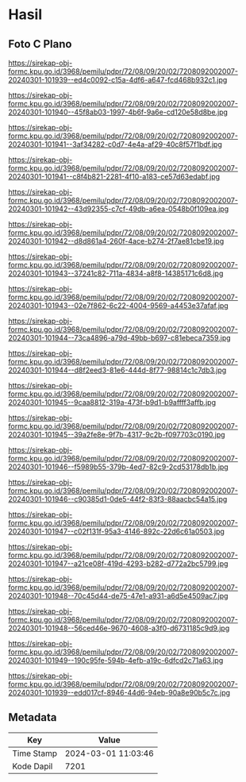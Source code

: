# Hasil

## Foto C Plano

https://sirekap-obj-formc.kpu.go.id/3968/pemilu/pdpr/72/08/09/20/02/7208092002007-20240301-101939--ed4c0092-c15a-4df6-a647-fcd468b932c1.jpg

https://sirekap-obj-formc.kpu.go.id/3968/pemilu/pdpr/72/08/09/20/02/7208092002007-20240301-101940--45f8ab03-1997-4b6f-9a6e-cd120e58d8be.jpg

https://sirekap-obj-formc.kpu.go.id/3968/pemilu/pdpr/72/08/09/20/02/7208092002007-20240301-101941--3af34282-c0d7-4e4a-af29-40c8f57f1bdf.jpg

https://sirekap-obj-formc.kpu.go.id/3968/pemilu/pdpr/72/08/09/20/02/7208092002007-20240301-101941--c8f4b821-2281-4f10-a183-ce57d63edabf.jpg

https://sirekap-obj-formc.kpu.go.id/3968/pemilu/pdpr/72/08/09/20/02/7208092002007-20240301-101942--43d92355-c7cf-49db-a6ea-0548b0f109ea.jpg

https://sirekap-obj-formc.kpu.go.id/3968/pemilu/pdpr/72/08/09/20/02/7208092002007-20240301-101942--d8d861a4-260f-4ace-b274-2f7ae81cbe19.jpg

https://sirekap-obj-formc.kpu.go.id/3968/pemilu/pdpr/72/08/09/20/02/7208092002007-20240301-101943--37241c82-711a-4834-a8f8-14385171c6d8.jpg

https://sirekap-obj-formc.kpu.go.id/3968/pemilu/pdpr/72/08/09/20/02/7208092002007-20240301-101943--02e7f862-6c22-4004-9569-a4453e37afaf.jpg

https://sirekap-obj-formc.kpu.go.id/3968/pemilu/pdpr/72/08/09/20/02/7208092002007-20240301-101944--73ca4896-a79d-49bb-b697-c81ebeca7359.jpg

https://sirekap-obj-formc.kpu.go.id/3968/pemilu/pdpr/72/08/09/20/02/7208092002007-20240301-101944--d8f2eed3-81e6-444d-8f77-98814c1c7db3.jpg

https://sirekap-obj-formc.kpu.go.id/3968/pemilu/pdpr/72/08/09/20/02/7208092002007-20240301-101945--9caa8812-319a-473f-b9d1-b9affff3affb.jpg

https://sirekap-obj-formc.kpu.go.id/3968/pemilu/pdpr/72/08/09/20/02/7208092002007-20240301-101945--39a2fe8e-9f7b-4317-9c2b-f097703c0190.jpg

https://sirekap-obj-formc.kpu.go.id/3968/pemilu/pdpr/72/08/09/20/02/7208092002007-20240301-101946--f5989b55-379b-4ed7-82c9-2cd53178db1b.jpg

https://sirekap-obj-formc.kpu.go.id/3968/pemilu/pdpr/72/08/09/20/02/7208092002007-20240301-101946--c90385d1-0de5-44f2-83f3-88aacbc54a15.jpg

https://sirekap-obj-formc.kpu.go.id/3968/pemilu/pdpr/72/08/09/20/02/7208092002007-20240301-101947--c02f131f-95a3-4146-892c-22d6c61a0503.jpg

https://sirekap-obj-formc.kpu.go.id/3968/pemilu/pdpr/72/08/09/20/02/7208092002007-20240301-101947--a21ce08f-419d-4293-b282-d772a2bc5799.jpg

https://sirekap-obj-formc.kpu.go.id/3968/pemilu/pdpr/72/08/09/20/02/7208092002007-20240301-101948--70c45d44-de75-47e1-a931-a6d5e4509ac7.jpg

https://sirekap-obj-formc.kpu.go.id/3968/pemilu/pdpr/72/08/09/20/02/7208092002007-20240301-101948--56ced46e-9670-4608-a3f0-d6731185c9d9.jpg

https://sirekap-obj-formc.kpu.go.id/3968/pemilu/pdpr/72/08/09/20/02/7208092002007-20240301-101949--190c95fe-594b-4efb-a19c-6dfcd2c71a63.jpg

https://sirekap-obj-formc.kpu.go.id/3968/pemilu/pdpr/72/08/09/20/02/7208092002007-20240301-101939--edd017cf-8946-44d6-94eb-90a8e90b5c7c.jpg


## Metadata

| Key        | Value               |
| ---------- | ------------------- |
| Time Stamp | 2024-03-01 11:03:46 |
| Kode Dapil | 7201                |



